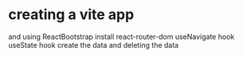 # creating a vite app
and using ReactBootstrap
install react-router-dom
useNavigate hook
useState hook
create the data and deleting the data
